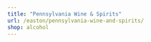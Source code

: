 ```yaml
---
title: "Pennsylvania Wine & Spirits"
url: /easton/pennsylvania-wine-and-spirits/
shop: alcohol
---
```

